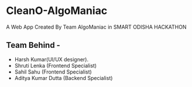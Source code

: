 # CleanO-AlgoManiac

A Web App Created By Team AlgoManiac in SMART ODISHA HACKATHON

## Team Behind -
- Harsh Kumar(UI/UX designer).
- Shruti Lenka (Frontend Specialist)
- Sahil Sahu (Frontend Specialist)
- Aditya Kumar Dutta (Backend Specialist)
